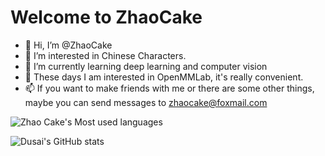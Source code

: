 # Welcome to ZhaoCake
- 👋 Hi, I’m @ZhaoCake
- 👀 I’m interested in Chinese Characters.
- 🌱 I’m currently learning deep learning and computer vision
- 💞️ These days I am interested in OpenMMLab, it's really convenient.
- 📫 If you want to make friends with me or there are some other things,
     maybe you can send messages to zhaocake@foxmail.com

![Zhao Cake's Most used languages](https://github-readme-stats.vercel.app/api/top-langs/?username=zhaocake&layout=compact&hide_border=true&langs_count=10)

![Dusai's GitHub stats](https://github-readme-stats.vercel.app/api?username=zhaocake&show_icons=true&theme=radical)
<!---
ZhaoCake/ZhaoCake is a ✨ special ✨ repository because its `README.md` (this file) appears on your GitHub profile.
You can click the Preview link to take a look at your changes.
--->
